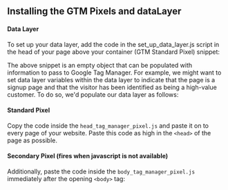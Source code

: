 ## Installing the GTM Pixels and dataLayer

#### Data Layer

To set up your data layer, add the code in the set_up_data_layer.js script in the head of your page above your container (GTM Standard Pixel) snippet:

The above snippet is an empty object that can be populated with information to pass to Google Tag Manager. For example, we might want to set data layer variables within the data layer to indicate that the page is a signup page and that the visitor has been identified as being a high-value customer. To do so, we'd populate our data layer as follows:

#### Standard Pixel

Copy the code inside the `head_tag_manager_pixel.js` and paste it on to every page of your website.
Paste this code as high in the `<head>` of the page as possible.

#### Secondary Pixel (fires when javascript is not available)

Additionally, paste the code inside the `body_tag_manager_pixel.js` immediately after the opening `<body>` tag:
